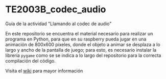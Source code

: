 # TE2003B_codec_audio
Guía de la actividad "Llamando al codec de audio"

En este repositorio se encuentra el material necesario para realizar un programa en Python, para que en su raspberry pueda jugar en una animación de 800x600 pixeles, donde el objeto a animar se desplaza a lo largo y ancho de la pantalla de juego; para esto, es necesario instalar la librería `pygame` como se se indica a lo largo del repositorio para la correcta compilación del código.

Visita el [wiki](https://github.com/marcos-allen/TE2003B_codec_audio/wiki) para mayor información
